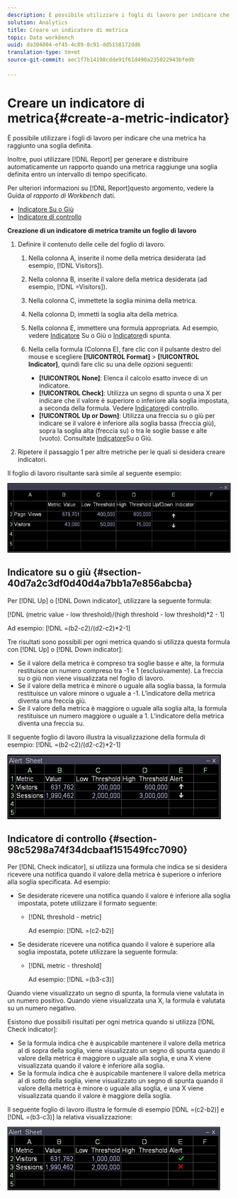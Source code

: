 ```yaml
---
description: È possibile utilizzare i fogli di lavoro per indicare che una metrica ha raggiunto una soglia definita.
solution: Analytics
title: Creare un indicatore di metrica
topic: Data workbench
uuid: da304004-ef45-4c89-8c91-dd5158172dd6
translation-type: tm+mt
source-git-commit: aec1f7b14198cdde91f61d490a235022943bfedb

---
```



# Creare un indicatore di metrica{#create-a-metric-indicator}

È possibile utilizzare i fogli di lavoro per indicare che una metrica ha raggiunto una soglia definita.

Inoltre, puoi utilizzare [!DNL Report] per generare e distribuire automaticamente un rapporto quando una metrica raggiunge una soglia definita entro un intervallo di tempo specificato.

Per ulteriori informazioni su [!DNL Report]questo argomento, vedere la Guida *al rapporto di Workbench* dati.

* [Indicatore Su o Giù](../../../../home/c-get-started/c-analysis-vis/c-wksts/c-metric-ind.md#section-40d7a2c3df0d40d4a7bb1a7e856abcba)
* [Indicatore di controllo](../../../../home/c-get-started/c-analysis-vis/c-wksts/c-metric-ind.md#section-98c5298a74f34dcbaaf151549fcc7090)

**Creazione di un indicatore di metrica tramite un foglio di lavoro**

1. Definire il contenuto delle celle del foglio di lavoro.

   1. Nella colonna A, inserite il nome della metrica desiderata (ad esempio, [!DNL Visitors]).
   1. Nella colonna B, inserite il valore della metrica desiderata (ad esempio, [!DNL =Visitors]).
   1. Nella colonna C, immettete la soglia minima della metrica.
   1. Nella colonna D, immetti la soglia alta della metrica.
   1. Nella colonna E, immettere una formula appropriata. Ad esempio, vedere [Indicatore](../../../../home/c-get-started/c-analysis-vis/c-wksts/c-metric-ind.md#section-40d7a2c3df0d40d4a7bb1a7e856abcba) Su o Giù o [Indicatore](../../../../home/c-get-started/c-analysis-vis/c-wksts/c-metric-ind.md#section-98c5298a74f34dcbaaf151549fcc7090)di spunta.
   1. Nella cella formula (Colonna E), fare clic con il pulsante destro del mouse e scegliere **[!UICONTROL Format]** > **[!UICONTROL Indicator]**, quindi fare clic su una delle opzioni seguenti:

      * **[!UICONTROL None]**: Elenca il calcolo esatto invece di un indicatore.
      * **[!UICONTROL Check]**: Utilizza un segno di spunta o una X per indicare che il valore è superiore o inferiore alla soglia impostata, a seconda della formula. Vedere [Indicatore](../../../../home/c-get-started/c-analysis-vis/c-wksts/c-metric-ind.md#section-98c5298a74f34dcbaaf151549fcc7090)di controllo.
      * **[!UICONTROL Up or Down]**: Utilizza una freccia su o giù per indicare se il valore è inferiore alla soglia bassa (freccia giù), sopra la soglia alta (freccia su) o tra le soglie basse e alte (vuoto). Consultate [Indicatore](../../../../home/c-get-started/c-analysis-vis/c-wksts/c-metric-ind.md#section-40d7a2c3df0d40d4a7bb1a7e856abcba)Su o Giù.

1. Ripetere il passaggio 1 per altre metriche per le quali si desidera creare indicatori.

Il foglio di lavoro risultante sarà simile al seguente esempio:

![](assets/vis_Worksheet_Alerts.png)

## Indicatore su o giù {#section-40d7a2c3df0d40d4a7bb1a7e856abcba}

Per [!DNL Up] o [!DNL Down indicator], utilizzare la seguente formula:

[!DNL (metric value - low threshold)/(high threshold - low threshold)*2 - 1]

Ad esempio: [!DNL =(b2-c2)/(d2-c2)*2-1]

Tre risultati sono possibili per ogni metrica quando si utilizza questa formula con [!DNL Up] o [!DNL Down indicator]:

* Se il valore della metrica è compreso tra soglie basse e alte, la formula restituisce un numero compreso tra -1 e 1 (esclusivamente). La freccia su o giù non viene visualizzata nel foglio di lavoro.
* Se il valore della metrica è minore o uguale alla soglia bassa, la formula restituisce un valore minore o uguale a -1. L’indicatore della metrica diventa una freccia giù.
* Se il valore della metrica è maggiore o uguale alla soglia alta, la formula restituisce un numero maggiore o uguale a 1. L’indicatore della metrica diventa una freccia su.

Il seguente foglio di lavoro illustra la visualizzazione della formula di esempio: [!DNL =(b2-c2)/(d2-c2)*2-1]

![](assets/vis_Worksheet_Alerts_UpDown.png)

## Indicatore di controllo {#section-98c5298a74f34dcbaaf151549fcc7090}

Per [!DNL Check indicator], si utilizza una formula che indica se si desidera ricevere una notifica quando il valore della metrica è superiore o inferiore alla soglia specificata. Ad esempio:

* Se desiderate ricevere una notifica quando il valore è inferiore alla soglia impostata, potete utilizzare il formato seguente:

   * [!DNL threshold - metric]

      Ad esempio: [!DNL =(c2-b2)]

* Se desiderate ricevere una notifica quando il valore è superiore alla soglia impostata, potete utilizzare la seguente formula:

   * [!DNL metric - threshold]

      Ad esempio: [!DNL =(b3-c3)]

Quando viene visualizzato un segno di spunta, la formula viene valutata in un numero positivo. Quando viene visualizzata una X, la formula è valutata su un numero negativo.

Esistono due possibili risultati per ogni metrica quando si utilizza [!DNL Check indicator]:

* Se la formula indica che è auspicabile mantenere il valore della metrica al di sopra della soglia, viene visualizzato un segno di spunta quando il valore della metrica è maggiore o uguale alla soglia, e una X viene visualizzata quando il valore è inferiore alla soglia.
* Se la formula indica che è auspicabile mantenere il valore della metrica al di sotto della soglia, viene visualizzato un segno di spunta quando il valore della metrica è minore o uguale alla soglia, e una X viene visualizzata quando il valore è maggiore della soglia.

Il seguente foglio di lavoro illustra le formule di esempio [!DNL =(c2-b2)] e [!DNL =(b3-c3)] la relativa visualizzazione:

![](assets/vis_Worksheet_Alerts_Check.png)

